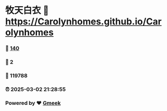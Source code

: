 # 牧天白衣 :link: https://Carolynhomes.github.io/Carolynhomes 
### :page_facing_up: [140](https://Carolynhomes.github.io/Carolynhomes/tag.html) 
### :speech_balloon: 2 
### :hibiscus: 119788 
### :alarm_clock: 2025-03-02 21:28:55 
### Powered by :heart: [Gmeek](https://github.com/Meekdai/Gmeek)
